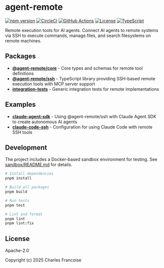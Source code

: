 # agent-remote

[![npm version](https://img.shields.io/npm/v/@agent-remote/ssh.svg)](https://www.npmjs.com/package/@agent-remote/ssh)
[![CircleCI](https://dl.circleci.com/status-badge/img/gh/loderunner/agent-remote/tree/main.svg?style=shield)](https://dl.circleci.com/status-badge/redirect/gh/loderunner/agent-remote/tree/main)
[![GitHub Actions](https://github.com/loderunner/agent-remote/workflows/Release%20Please/badge.svg)](https://github.com/loderunner/agent-remote/actions)
[![License](https://img.shields.io/badge/License-Apache%202.0-blue.svg)](LICENSE)
[![TypeScript](https://img.shields.io/badge/TypeScript-5.0+-blue.svg)](https://www.typescriptlang.org/)

Remote execution tools for AI agents. Connect AI agents to remote systems via
SSH to execute commands, manage files, and search filesystems on remote
machines.

## Packages

- **[@agent-remote/core](packages/core)** - Core types and schemas for remote
  tool definitions
- **[@agent-remote/ssh](packages/ssh)** - TypeScript library providing SSH-based
  remote execution tools with MCP server support
- **[integration-tests](packages/integration-tests)** - Generic integration
  tests for remote implementations

## Examples

- **[claude-agent-sdk](examples/claude-agent-sdk)** - Using @agent-remote/ssh
  with Claude Agent SDK to create autonomous AI agents
- **[claude-code-ssh](examples/claude-code-ssh)** - Configuration for using
  Claude Code with remote SSH tools

## Development

The project includes a Docker-based sandbox environment for testing. See
[sandbox/README.md](sandbox/README.md) for details.

```bash
# Install dependencies
pnpm install

# Build all packages
pnpm build

# Run tests
pnpm test

# Lint and format
pnpm lint
pnpm lint:fix
```

## License

Apache-2.0

Copyright (c) 2025 Charles Francoise
